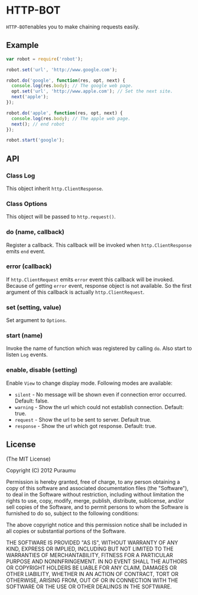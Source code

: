 # HTTP-BOT

`HTTP-BOT`enables you to make chaining requests easily.

## Example

``` javascript
var robot = require('robot');

robot.set('url', 'http://www.google.com');

robot.do('google', function(res, opt, next) {
  console.log(res.body); // The google web page.
  opt.set('url', 'http://www.apple.com'); // Set the next site.
  next('apple');
});

robot.do('apple', function(res, opt, next) {
  console.log(res.body); // The apple web page.
  next(); // end robot
});

robot.start('google');
```

## API

### Class Log

This object inherit `http.ClientResponse`. 

### Class Options

This object will be passed to `http.request()`.

### do (name, callback)

Register a callback. This callback will be invoked when `http.ClientResponse` emits `end` event.

### error (callback)

If `http.ClientRequest` emits `error` event this callback will be invoked. Because of getting `error` event, response object is not available. So the first argument of this callback is actually `http.ClientRequest`. 

### set (setting, value)

Set argument to `Options`.

### start (name)

Invoke the name of function which was registered by calling `do`. Also start to listen `Log` events. 

### enable, disable (setting)

Enable `View` to change display mode. Following modes are available:

* `silent` - No message will be shown even if connection error occurred. Default: false.
* `warning` - Show the url which could not establish connection. Default: true.
* `request` - Show the url to be sent to server. Default true.
* `response` - Show the url which got response. Default: true.

## License

(The MIT License)

Copyright (C) 2012 Puraumu

Permission is hereby granted, free of charge, to any person obtaining a copy of this software and associated documentation files (the "Software"), to deal in the Software without restriction, including without limitation the rights to use, copy, modify, merge, publish, distribute, sublicense, and/or sell copies of the Software, and to permit persons to whom the Software is furnished to do so, subject to the following conditions:

The above copyright notice and this permission notice shall be included in all copies or substantial portions of the Software.

THE SOFTWARE IS PROVIDED "AS IS", WITHOUT WARRANTY OF ANY KIND, EXPRESS OR IMPLIED, INCLUDING BUT NOT LIMITED TO THE WARRANTIES OF MERCHANTABILITY, FITNESS FOR A PARTICULAR PURPOSE AND NONINFRINGEMENT. IN NO EVENT SHALL THE AUTHORS OR COPYRIGHT HOLDERS BE LIABLE FOR ANY CLAIM, DAMAGES OR OTHER LIABILITY, WHETHER IN AN ACTION OF CONTRACT, TORT OR OTHERWISE, ARISING FROM, OUT OF OR IN CONNECTION WITH THE SOFTWARE OR THE USE OR OTHER DEALINGS IN THE SOFTWARE.

